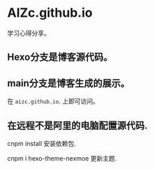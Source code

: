 # AIZc.github.io
学习心得分享。

## Hexo分支是博客源代码。

##  main分支是博客生成的展示。

在 `aizc.github.io`. 上即可访问。 

## 在远程不是阿里的电脑配置源代码.

cnpm install 安装依赖包.

cnpm i hexo-theme-nexmoe 更新主题.
